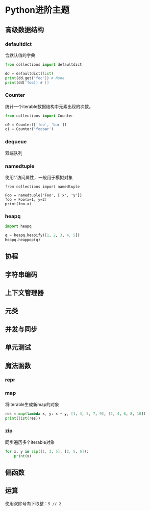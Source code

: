 # Python进阶主题

## 高级数据结构

### defaultdict

含默认值的字典

```python
from collections import defaultdict

dd = defaultdict(list)
print(dd.get('foo')) # None
print(dd['foo]) # []
```

### Counter

统计一个iterable数据结构中元素出现的次数。

```python
from collections import Counter

c0 = Counter(['foo', 'bar'])
c1 = Counter('foobar')
```

### dequeue

双端队列

### namedtuple

使用'.'访问属性，一般用于模拟对象

```pyt
from collections import namedtuple

Foo = namedtuple('Foo', ['x', 'y'])
foo = Foo(x=1, y=2)
print(foo.x)
```

### heapq

```python
import heapq

q = heapq.heapify([1, 2, 3, 4, 5])
heapq.heappop(q)
```

## 协程

## 字符串编码

## 上下文管理器

## 元类

## 并发与同步

## 单元测试

## 魔法函数

### __repr__

### map

将iterable生成新map的对象

```python
res = map(lambda x, y: x + y, [1, 3, 5, 7, 9], [2, 4, 6, 8, 10])
print(list(res))
```

### zip

同步遍历多个iterable对象

```python
for x, y in zip([1, 3, 5], [2, 5, 6]):
    print(x)
```

## 偏函数

## 运算

使用双除号向下取整：`5 // 2`
